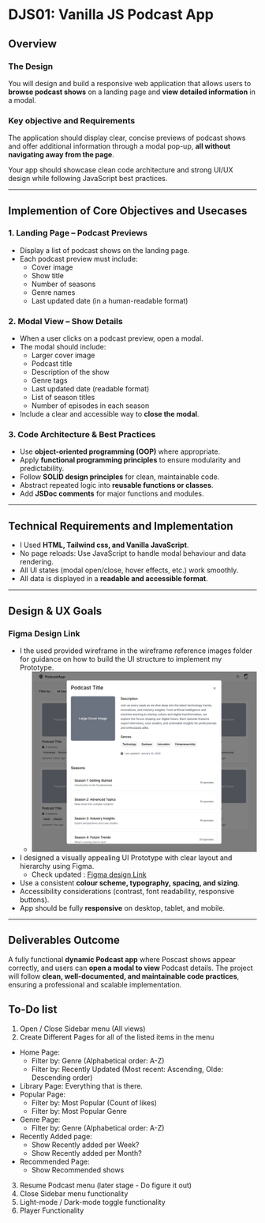 # DJS01: Vanilla JS Podcast App

## Overview

### The Design

You will design and build a responsive web application that allows users to **browse podcast shows** on a landing page and **view detailed information** in a modal.

### Key objective and Requirements

The application should display clear, concise previews of podcast shows and offer additional information through a modal pop-up, **all without navigating away from the page**.

Your app should showcase clean code architecture and strong UI/UX design while following JavaScript best practices.

---

## Implemention of Core Objectives and Usecases

### 1. Landing Page – Podcast Previews

- Display a list of podcast shows on the landing page.
- Each podcast preview must include:
  - Cover image
  - Show title
  - Number of seasons
  - Genre names
  - Last updated date (in a human-readable format)

### 2. Modal View – Show Details

- When a user clicks on a podcast preview, open a modal.
- The modal should include:
  - Larger cover image
  - Podcast title
  - Description of the show
  - Genre tags
  - Last updated date (readable format)
  - List of season titles
  - Number of episodes in each season
- Include a clear and accessible way to **close the modal**.

### 3. Code Architecture & Best Practices

- Use **object-oriented programming (OOP)** where appropriate.
- Apply **functional programming principles** to ensure modularity and predictability.
- Follow **SOLID design principles** for clean, maintainable code.
- Abstract repeated logic into **reusable functions or classes**.
- Add **JSDoc comments** for major functions and modules.

---

## Technical Requirements and Implementation

- I Used **HTML, Tailwind css, and  Vanilla JavaScript**.
- No page reloads: Use JavaScript to handle modal behaviour and data rendering.
- All UI states (modal open/close, hover effects, etc.) work smoothly.
- All data is displayed in a **readable and accessible format**.

---

## Design & UX Goals

### Figma Design Link
- I the used provided wireframe in the wireframe reference images folder for guidance on how to build the UI structure to implement my Prototype.
  - ![alt text](<wireframe reference images/desktop view/desktop_modal_view.png>)
- I designed a visually appealing UI Prototype with clear layout and hierarchy using Figma.
  - Check updated : [Figma design Link](https://www.figma.com/design/5vvqOdJYHcn6BMR8QZ5WPA/Prototyping-in-Figma?node-id=3833-2013&t=Ym4md3F2PlKb4uD4-0)
- Use a consistent **colour scheme, typography, spacing, and sizing**.
- Accessibility considerations (contrast, font readability, responsive buttons).
- App should be fully **responsive** on desktop, tablet, and mobile.

---

## Deliverables Outcome

A fully functional **dynamic Podcast app** where Poscast shows appear correctly, and users can **open a modal to view** Podcast details. The project will follow **clean, well-documented, and maintainable code practices**, ensuring a professional and scalable implementation.


## To-Do list
1. Open / Close Sidebar menu (All views)
2. Create Different Pages for all of the listed items in the menu
  - Home Page: 
    - Filter by: Genre (Alphabetical order: A-Z)
    - Filter by: Recently Updated (Most recent: Ascending, Olde: Descending order)
  - Library Page: Everything that is there.
  - Popular Page:
    - Filter by: Most Popular (Count of likes)
    - Filter by: Most Popular Genre
  - Genre Page:
    - Filter by: Genre (Alphabetical order: A-Z)
  - Recently Added page:
    - Show Recently added per Week?
    - Show Recently added per Month?
  - Recommended Page:
    - Show Recommended shows
3. Resume Podcast menu (later stage - Do figure it out)
4. Close Sidebar menu functionality
5. Light-mode / Dark-mode toggle functionality
6. Player Functionality